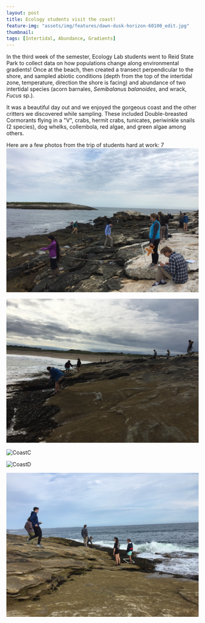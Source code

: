 ```yaml
---
layout: post
title: Ecology students visit the coast!
feature-img: "assets/img/features/dawn-dusk-horizon-60100_edit.jpg"
thumbnail: 
tags: [Intertidal, Abundance, Gradients]
---
```


In the third week of the semester, Ecology Lab students went to Reid State Park to collect data on how populations change along environmental gradients! Once at the beach, then created a transect perpendicular to the shore, and sampled abiotic conditions (depth from the top of the intertidal zone, temperature, direction the shore is facing) and abundance of two intertidal species (acorn barnales, *Semibalanus balanoides*, and wrack, *Fucus* sp.).

It was a beautiful day out and we enjoyed the gorgeous coast and the other critters we discovered while sampling. These included Double-breasted Cormorants flying in a "V", crabs, hermit crabs, tunicates, periwinkle snails (2 species), dog whelks, collembola, red algae, and green algae among others.

Here are a few photos from the trip of students hard at work:
7
![CoastA](assets/img/Coast/CoastA.jpg)

![CoastB](/assets/img/Coast/CoastB.jpg)

![CoastC]("/assets/img/Coast/CoastC.jpg"")

![CoastD](https://ColbyEcology.github.io/assets/img/Coast/CoastD.jpg)

![CoastE](assets/img/Coast/CoastE.jpg)